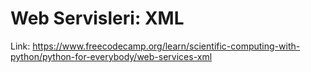 # Web Servisleri: XML

Link: https://www.freecodecamp.org/learn/scientific-computing-with-python/python-for-everybody/web-services-xml